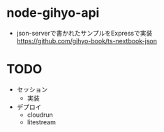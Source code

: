 # node-gihyo-api

- json-serverで書かれたサンプルをExpressで実装  
  https://github.com/gihyo-book/ts-nextbook-json

# TODO

- セッション
  - 実装
- デプロイ
  - cloudrun
  - litestream
